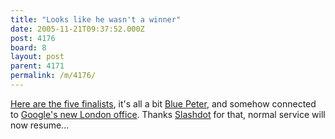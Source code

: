 ```yaml
---
title: "Looks like he wasn't a winner"
date: 2005-11-21T09:37:52.000Z
post: 4176
board: 8
layout: post
parent: 4171
permalink: /m/4176/
---
```

<a href="http://www.google.co.uk/events/doodle4google.html">Here are the five finalists</a>, it's all a bit <a href="http://www.google.com/search?q=Blue%20Peter%20TV">Blue Peter</a>, and somehow connected to <a href="http://zdnet.com.au/insight/software/soa/Photo_gallery_Inside_the_GooglePlex/0,39023769,39223136,00.htm">Google's new London office</a>. Thanks <a href="http://slashdot.org/">Slashdot</a> for that, normal service will now resume...
